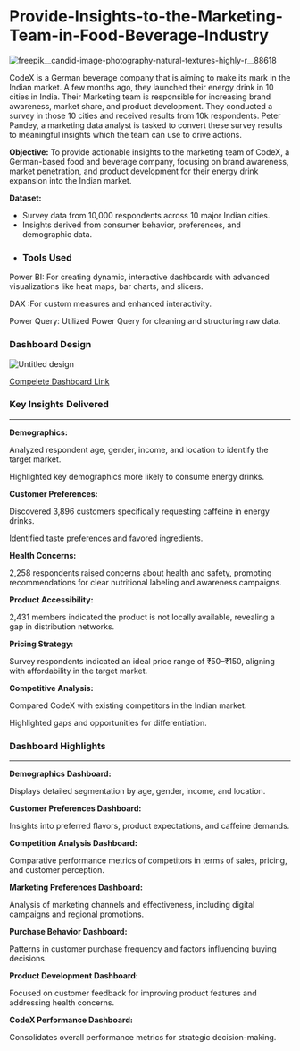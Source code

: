 # Provide-Insights-to-the-Marketing-Team-in-Food-Beverage-Industry

![freepik__candid-image-photography-natural-textures-highly-r__88618](https://github.com/user-attachments/assets/e4042a25-c0e4-473f-8b51-3a53d3aed6e7)


CodeX is a German beverage company that is aiming to make its mark in the Indian market. A few months ago, they launched their energy drink in 10 cities in India.
Their Marketing team is responsible for increasing brand awareness, market share, and product development. They conducted a survey in those 10 cities and received results from 10k respondents.
Peter Pandey, a marketing data analyst is tasked to convert these survey results to meaningful insights which the team can use to drive actions.

**Objective:**
To provide actionable insights to the marketing team of CodeX, a German-based food and beverage company, focusing on brand awareness, market penetration, and product development for their energy drink expansion into the Indian market.

**Dataset:**

- Survey data from 10,000 respondents across 10 major Indian cities.
- Insights derived from consumer behavior, preferences, and demographic data.
- 
  ### Tools Used



Power BI: For creating dynamic, interactive dashboards with advanced visualizations like heat maps, bar charts, and slicers.

DAX :For custom measures and enhanced interactivity.

Power Query: Utilized Power Query for cleaning and structuring raw data.

### Dashboard Design

![Untitled design](https://github.com/user-attachments/assets/b333ba17-f37d-4c80-aa51-19016675ba8b)


 [Compelete Dashboard Link](https://app.powerbi.com/view?r=eyJrIjoiYTBlOTE0YzctMmRhZi00YjE5LWJiZGMtYTg5MDNkMmY1MDNlIiwidCI6IjViOGEyNGIxLTA5MjgtNDdmZC04MzhmLTgwYTMxNTVhM2NhZiJ9)



  ### Key Insights Delivered

  ---



**Demographics:**

Analyzed respondent age, gender, income, and location to identify the target market.

Highlighted key demographics more likely to consume energy drinks.

**Customer Preferences:**

Discovered 3,896 customers specifically requesting caffeine in energy drinks.

Identified taste preferences and favored ingredients.

**Health Concerns:**

2,258 respondents raised concerns about health and safety, prompting recommendations for clear nutritional labeling and awareness campaigns.

**Product Accessibility:**

2,431 members indicated the product is not locally available, revealing a gap in distribution networks.

**Pricing Strategy:**

Survey respondents indicated an ideal price range of ₹50–₹150, aligning with affordability in the target market.

**Competitive Analysis:**

Compared CodeX with existing competitors in the Indian market.

Highlighted gaps and opportunities for differentiation.


### Dashboard Highlights

---

**Demographics Dashboard:**

Displays detailed segmentation by age, gender, income, and location.

**Customer Preferences Dashboard:**

Insights into preferred flavors, product expectations, and caffeine demands.

**Competition Analysis Dashboard:**

Comparative performance metrics of competitors in terms of sales, pricing, and customer perception.

**Marketing Preferences Dashboard:**

Analysis of marketing channels and effectiveness, including digital campaigns and regional promotions.

**Purchase Behavior Dashboard:**

Patterns in customer purchase frequency and factors influencing buying decisions.

**Product Development Dashboard:**

Focused on customer feedback for improving product features and addressing health concerns.

**CodeX Performance Dashboard:**

Consolidates overall performance metrics for strategic decision-making.
